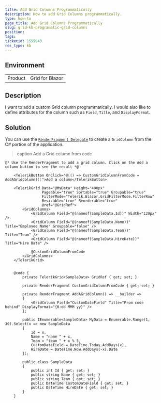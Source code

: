 ```yaml
---
title: Add Grid Columns Programmatically
description: How to add Grid Columns programmatically.
type: how-to
page_title: Add Grid Columns Programmatically
slug: grid-kb-programatic-grid-columns
position: 
tags: 
ticketid: 1559943
res_type: kb
---
```


## Environment
<table>
	<tbody>
		<tr>
			<td>Product</td>
			<td>Grid for Blazor</td>
		</tr>
	</tbody>
</table>


## Description

I want to add a custom Grid column programmatically. I would also like to define attributes for the column such as `Field`, `Title`, and `DisplayFormat`.

## Solution

You can use the [`RenderFragment Delegate`](https://learn.microsoft.com/en-us/dotnet/api/microsoft.aspnetcore.components.renderfragment?view=aspnetcore-8.0) to create a `GridColumn` from the C# portion of the application. 


>caption Add a Grid column from code

````CSHTML
@* Use the RenderFragment to add a grid column. Click on the Add a column button to see the result *@

    <TelerikButton OnClick="@(() => CustomGridColumnFromCode = AddAGridColumn())">Add a column</TelerikButton>

    <TelerikGrid Data="@MyData" Height="400px"
                 Pageable="true" Sortable="true" Groupable="true"
                 FilterMode="Telerik.Blazor.GridFilterMode.FilterRow"
                 Resizable="true" Reorderable="true"
                 @ref="@GridRef">
        <GridColumns>
            <GridColumn Field="@(nameof(SampleData.Id))" Width="120px" />
            <GridColumn Field="@(nameof(SampleData.Name))" Title="Employee Name" Groupable="false" />
            <GridColumn Field="@(nameof(SampleData.Team))" Title="Team" />
            <GridColumn Field="@(nameof(SampleData.HireDate))" Title="Hire Date" />

            @CustomGridColumnFromCode
        </GridColumns>
    </TelerikGrid>


    @code {
        private TelerikGrid<SampleData> GridRef { get; set; }

        private RenderFragment CustomGridColumnFromCode { get; set; }

        private RenderFragment AddAGridColumn() => __builder =>
        {
            <GridColumn Field="CustomDateField" Title="From code behind" DisplayFormat="{0:dd MMM yy}" />
        };

        public IEnumerable<SampleData> MyData = Enumerable.Range(1, 30).Select(x => new SampleData
        {
            Id = x,
            Name = "name " + x,
            Team = "team " + x % 5,
            CustomDateField = DateTime.Today.AddDays(x),
            HireDate = DateTime.Now.AddDays(-x).Date
        });

        public class SampleData
        {
            public int Id { get; set; }
            public string Name { get; set; }
            public string Team { get; set; }
            public DateTime CustomDateField { get; set; }
            public DateTime HireDate { get; set; }
        }
    }
````

